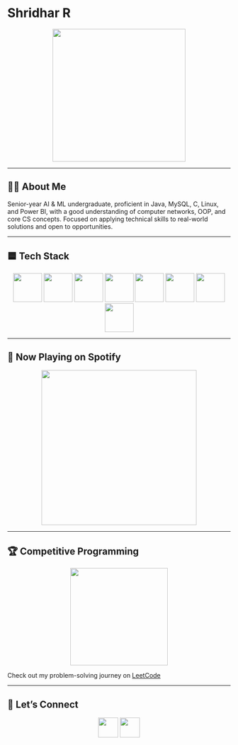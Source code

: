 # Shridhar R  

<p align="center">
  <img src="https://media0.giphy.com/media/v1.Y2lkPTc5MGI3NjExdW9oaDJhdjgycGRvbHZsc25jbzZuaGpuZHZtZDNhanNuYW53NjBkaCZlcD12MV9pbnRlcm5hbF9naWZfYnlfaWQmY3Q9Zw/3o6ZtodgtXG3WSYKGs/giphy.gif" width="300"/>
</p>

---

## 👨‍💻 About Me  
Senior-year AI & ML undergraduate, proficient in Java, MySQL, C, Linux, and Power BI, with a good understanding of computer networks, OOP, and core CS concepts. Focused on applying technical skills to real-world solutions and open to opportunities.  

---

## 🟦 Tech Stack  

<p align="center">
  <img src="https://skillicons.dev/icons?i=java" height="65" />
  <img src="https://skillicons.dev/icons?i=mysql" height="65" />
  <img src="https://skillicons.dev/icons?i=c" height="65" />
  <img src="https://skillicons.dev/icons?i=html,css" height="65" />
  <img src="https://skillicons.dev/icons?i=linux" height="65" />
  <img src="https://skillicons.dev/icons?i=figma" height="65" />
  <img src="https://skillicons.dev/icons?i=python" height="65" />
  <img src="https://raw.githubusercontent.com/microsoft/PowerBI-Icons/main/SVG/Power-BI.svg" height="65"/>
</p>

---

## 🎵 Now Playing on Spotify  

<p align="center">
  <a href="https://spotify-github-profile.kittinanx.com/api/view?uid=31fonufxiwd6yjpc6mizkgofcqwa&redirect=true">
    <img src="https://spotify-github-profile.kittinanx.com/api/view?uid=31fonufxiwd6yjpc6mizkgofcqwa&cover_image=true&theme=default&show_offline=false&background_color=121212&interchange=false" width="350"/>
  </a>
</p>

---
## 🏆 Competitive Programming  

<p align="center">
  <img src="https://leetcard.jacoblin.cool/sh8fx?theme=dark&font=Karma&ext=contest" height="220" />
</p>

Check out my problem-solving journey on [LeetCode](https://leetcode.com/u/sh8fx/)  

---

## 🤝 Let’s Connect  

<p align="center">
  <a href="mailto:shridhar.al22@bitsathy.ac.in"><img src="https://skillicons.dev/icons?i=gmail" height="45" /></a>
  <a href="https://www.linkedin.com/in/shridhar-r-9aa9a9267/"><img src="https://skillicons.dev/icons?i=linkedin" height="45" /></a>
</p>
